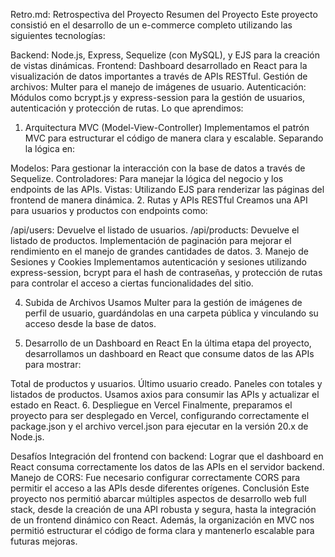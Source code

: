 Retro.md: Retrospectiva del Proyecto
Resumen del Proyecto
Este proyecto consistió en el desarrollo de un e-commerce completo utilizando las siguientes tecnologías:

Backend: Node.js, Express, Sequelize (con MySQL), y EJS para la creación de vistas dinámicas.
Frontend: Dashboard desarrollado en React para la visualización de datos importantes a través de APIs RESTful.
Gestión de archivos: Multer para el manejo de imágenes de usuario.
Autenticación: Módulos como bcrypt.js y express-session para la gestión de usuarios, autenticación y protección de rutas.
Lo que aprendimos:
1. Arquitectura MVC (Model-View-Controller)
Implementamos el patrón MVC para estructurar el código de manera clara y escalable. Separando la lógica en:

Modelos: Para gestionar la interacción con la base de datos a través de Sequelize.
Controladores: Para manejar la lógica del negocio y los endpoints de las APIs.
Vistas: Utilizando EJS para renderizar las páginas del frontend de manera dinámica.
2. Rutas y APIs RESTful
Creamos una API para usuarios y productos con endpoints como:

/api/users: Devuelve el listado de usuarios.
/api/products: Devuelve el listado de productos.
Implementación de paginación para mejorar el rendimiento en el manejo de grandes cantidades de datos.
3. Manejo de Sesiones y Cookies
Implementamos autenticación y sesiones utilizando express-session, bcrypt para el hash de contraseñas, y protección de rutas para controlar el acceso a ciertas funcionalidades del sitio.

4. Subida de Archivos
Usamos Multer para la gestión de imágenes de perfil de usuario, guardándolas en una carpeta pública y vinculando su acceso desde la base de datos.

5. Desarrollo de un Dashboard en React
En la última etapa del proyecto, desarrollamos un dashboard en React que consume datos de las APIs para mostrar:

Total de productos y usuarios.
Último usuario creado.
Paneles con totales y listados de productos. Usamos axios para consumir las APIs y actualizar el estado en React.
6. Despliegue en Vercel
Finalmente, preparamos el proyecto para ser desplegado en Vercel, configurando correctamente el package.json y el archivo vercel.json para ejecutar en la versión 20.x de Node.js.

Desafíos
Integración del frontend con backend: Lograr que el dashboard en React consuma correctamente los datos de las APIs en el servidor backend.
Manejo de CORS: Fue necesario configurar correctamente CORS para permitir el acceso a las APIs desde diferentes orígenes.
Conclusión
Este proyecto nos permitió abarcar múltiples aspectos de desarrollo web full stack, desde la creación de una API robusta y segura, hasta la integración de un frontend dinámico con React. Además, la organización en MVC nos permitió estructurar el código de forma clara y mantenerlo escalable para futuras mejoras.